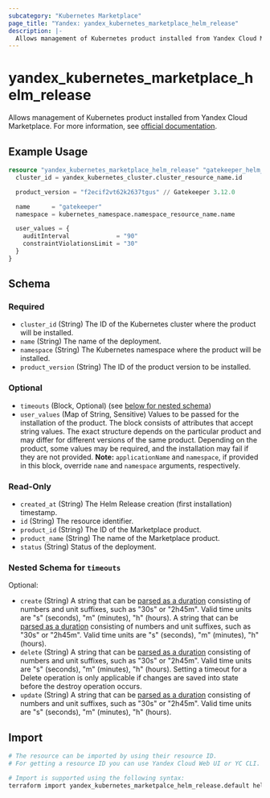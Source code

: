 ```yaml
---
subcategory: "Kubernetes Marketplace"
page_title: "Yandex: yandex_kubernetes_marketplace_helm_release"
description: |-
  Allows management of Kubernetes product installed from Yandex Cloud Marketplace.
---
```


# yandex_kubernetes_marketplace_helm_release

Allows management of Kubernetes product installed from Yandex Cloud Marketplace.
For more information, see [official documentation](https://yandex.cloud/marketplace?type=K8S).

## Example Usage

```terraform
resource "yandex_kubernetes_marketplace_helm_release" "gatekeeper_helm_release" {
  cluster_id = yandex_kubernetes_cluster.cluster_resource_name.id

  product_version = "f2ecif2vt62k2637tgus" // Gatekeeper 3.12.0

  name      = "gatekeeper"
  namespace = kubernetes_namespace.namespace_resource_name.name

  user_values = {
    auditInterval             = "90"
    constraintViolationsLimit = "30"
  }
}
```

<!-- schema generated by tfplugindocs -->
## Schema

### Required

- `cluster_id` (String) The ID of the Kubernetes cluster where the product will be installed.
- `name` (String) The name of the deployment.
- `namespace` (String) The Kubernetes namespace where the product will be installed.
- `product_version` (String) The ID of the product version to be installed.

### Optional

- `timeouts` (Block, Optional) (see [below for nested schema](#nestedblock--timeouts))
- `user_values` (Map of String, Sensitive) Values to be passed for the installation of the product. The block consists of attributes that accept string values. The exact structure depends on the particular product and may differ for different versions of the same product. Depending on the product, some values may be required, and the installation may fail if they are not provided. **Note:** `applicationName` and `namespace`, if provided in this block, override `name` and `namespace` arguments, respectively.

### Read-Only

- `created_at` (String) The Helm Release creation (first installation) timestamp.
- `id` (String) The resource identifier.
- `product_id` (String) The ID of the Marketplace product.
- `product_name` (String) The name of the Marketplace product.
- `status` (String) Status of the deployment.

<a id="nestedblock--timeouts"></a>
### Nested Schema for `timeouts`

Optional:

- `create` (String) A string that can be [parsed as a duration](https://pkg.go.dev/time#ParseDuration) consisting of numbers and unit suffixes, such as "30s" or "2h45m". Valid time units are "s" (seconds), "m" (minutes), "h" (hours). A string that can be [parsed as a duration](https://pkg.go.dev/time#ParseDuration) consisting of numbers and unit suffixes, such as "30s" or "2h45m". Valid time units are "s" (seconds), "m" (minutes), "h" (hours).
- `delete` (String) A string that can be [parsed as a duration](https://pkg.go.dev/time#ParseDuration) consisting of numbers and unit suffixes, such as "30s" or "2h45m". Valid time units are "s" (seconds), "m" (minutes), "h" (hours). Setting a timeout for a Delete operation is only applicable if changes are saved into state before the destroy operation occurs.
- `update` (String) A string that can be [parsed as a duration](https://pkg.go.dev/time#ParseDuration) consisting of numbers and unit suffixes, such as "30s" or "2h45m". Valid time units are "s" (seconds), "m" (minutes), "h" (hours).

## Import

```bash
# The resource can be imported by using their resource ID.
# For getting a resource ID you can use Yandex Cloud Web UI or YC CLI.

# Import is supported using the following syntax:
terraform import yandex_kubernetes_marketpalce_helm_release.default helm_release_id
```
